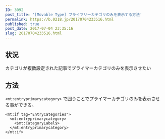 ```yaml
---
ID: 3092
post_title: '[Movable Type] プライマリーカテゴリのみを表示する方法'
permalink: https://b.0218.jp/20170704233516.html
published: true
post_date: 2017-07-04 23:35:16
slug: 20170704233516.html
---
```

<!--more-->

<h2>状況</h2>

カテゴリが複数設定された記事でプライマーカテゴリのみを表示させたい

<h2>方法</h2>

<code>&lt;mt:entryprimarycategory&gt;</code> で囲うことでプライマーカテゴリのみを表示させる事ができる。

<pre><code>&lt;mt:if tag="EntryCategories"&gt;
  &lt;mt:entryprimarycategory&gt;
    &lt;$mt:CategoryLabel$&gt;
  &lt;/mt:entryprimarycategory&gt;
&lt;/mt:if&gt;
</code></pre>